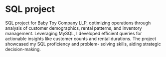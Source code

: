 # SQL project
SQL project for Baby Toy Company LLP, optimizing operations through analysis of customer demographics, rental patterns, and inventory management. Leveraging MySQL, I developed efficient queries for actionable insights like customer counts and rental durations. The project showcased my SQL proficiency and problem- solving skills, aiding strategic decision-making.
